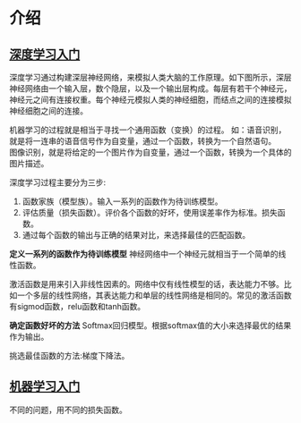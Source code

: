 # 介绍
## [深度学习入门](http://www.jianshu.com/p/194a22c747b2)
深度学习通过构建深层神经网络，来模拟人类大脑的工作原理。如下图所示，深层神经网络由一个输入层，数个隐层，以及一个输出层构成。每层有若干个神经元，神经元之间有连接权重。每个神经元模拟人类的神经细胞，而结点之间的连接模拟神经细胞之间的连接。

机器学习的过程就是相当于寻找一个通用函数（变换）的过程。
如：语音识别，就是将一连串的语音信号作为自变量，通过一个函数，转换为一个自然语句。  
图像识别，就是将给定的一个图片作为自变量，通过一个函数，转换为一个具体的图片描述。

深度学习过程主要分为三步:
1. 函数家族（模型族）。输入一系列的函数作为待训练模型。
2. 评估质量（损失函数）。评价各个函数的好坏，使用误差率作为标准。损失函数。
3. 通过每个函数的输出与正确的结果对比，来选择最佳的匹配函数。

**定义一系列的函数作为待训练模型**
神经网络中一个神经元就相当于一个简单的线性函数。

激活函数是用来引入非线性因素的。网络中仅有线性模型的话，表达能力不够。比如一个多层的线性网络，其表达能力和单层的线性网络是相同的。常见的激活函数有sigmod函数，relu函数和tanh函数。

**确定函数好坏的方法**
Softmax回归模型。根据softmax值的大小来选择最优的结果作为输出。

挑选最佳函数的方法:梯度下降法。

## [机器学习入门](https://mp.weixin.qq.com/s?__biz=MjM5ODIzNDQ3Mw==&mid=2649966423&idx=1&sn=e4db2f88d9b76a0f56f686458424b161&chksm=beca375189bdbe47fdc79ce5f5b8ac4eb831042bdeaf2f9ec8a72d1351ee596b3447788f4a0c&scene=27#wechat_redirect)

不同的问题，用不同的损失函数。
